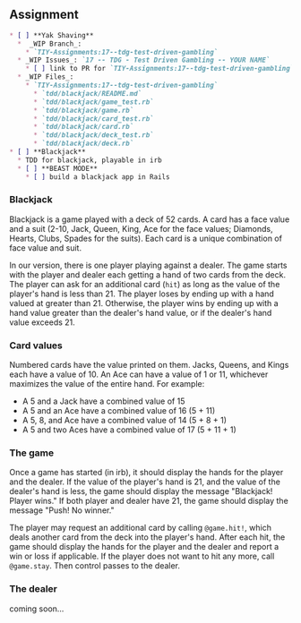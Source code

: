 ## Assignment

```markdown
* [ ] **Yak Shaving**
  *  _WIP Branch_:
    * `TIY-Assignments:17--tdg-test-driven-gambling`
  * _WIP Issues_: `17 -- TDG - Test Driven Gambling -- YOUR NAME`
    * [ ] link to PR for `TIY-Assignments:17--tdg-test-driven-gambling`
  * _WIP Files_:
    * `TIY-Assignments:17--tdg-test-driven-gambling`
      * `tdd/blackjack/README.md`
      * `tdd/blackjack/game_test.rb`
      * `tdd/blackjack/game.rb`
      * `tdd/blackjack/card_test.rb`
      * `tdd/blackjack/card.rb`
      * `tdd/blackjack/deck_test.rb`
      * `tdd/blackjack/deck.rb`
* [ ] **Blackjack**
  * TDD for blackjack, playable in irb 
  * [ ] **BEAST MODE**
    * [ ] build a blackjack app in Rails
  ```
  
### Blackjack

Blackjack is a game played with a deck of 52 cards. A card has a face value and a suit (2-10, Jack, Queen, King,
Ace for the face values; Diamonds, Hearts, Clubs, Spades for the suits). Each card is a unique combination of 
face value and suit.

In our version, there is one player playing against a dealer. The game starts with the player and dealer each getting 
a hand of two cards from the deck. The player can ask for an additional card (`hit`) as long as the value of the 
player's hand is less than 21. The player loses by ending up with a hand valued at greater than 21. Otherwise, the
player wins by ending up with a hand value greater than the dealer's hand value, or if the dealer's hand value exceeds
21. 

### Card values

Numbered cards have the value printed on them. Jacks, Queens, and Kings each have a value of 10. An Ace can have a 
value of 1 or 11, whichever maximizes the value of the entire hand. For example:

* A 5 and a Jack have a combined value of 15
* A 5 and an Ace have a combined value of 16 (5 + 11)
* A 5, 8, and Ace have a combined value of 14 (5 + 8 + 1)
* A 5 and two Aces have a combined value of 17 (5 + 11 + 1)

### The game

Once a game has started (in irb), it should display the hands for the player and the dealer. If the value of the player's
hand is 21, and the value of the dealer's hand is less, the game should display the message "Blackjack! Player wins."
If both player and dealer have 21, the game should display the message "Push! No winner."

The player may request an additional card by calling `@game.hit!`, which deals another card from the deck into the
player's hand. After each hit, the game should display the hands for the player and the dealer and report a win or
loss if applicable. If the player does not want to hit any more, call `@game.stay`. Then control passes to the dealer.

### The dealer

coming soon...

